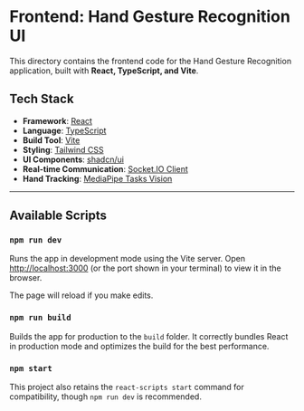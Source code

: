 # Frontend: Hand Gesture Recognition UI

This directory contains the frontend code for the Hand Gesture Recognition application, built with **React, TypeScript, and Vite**.

## Tech Stack

-   **Framework**: [React](https://reactjs.org/)
-   **Language**: [TypeScript](https://www.typescriptlang.org/)
-   **Build Tool**: [Vite](https://vitejs.dev/)
-   **Styling**: [Tailwind CSS](https://tailwindcss.com/)
-   **UI Components**: [shadcn/ui](https://ui.shadcn.com/)
-   **Real-time Communication**: [Socket.IO Client](https://socket.io/docs/v4/client-initialization/)
-   **Hand Tracking**: [MediaPipe Tasks Vision](https://developers.google.com/mediapipe/solutions/vision/hand_landmarker/web_js)

---

## Available Scripts

### `npm run dev`

Runs the app in development mode using the Vite server.
Open [http://localhost:3000](http://localhost:3000) (or the port shown in your terminal) to view it in the browser.

The page will reload if you make edits.

### `npm run build`

Builds the app for production to the `build` folder.
It correctly bundles React in production mode and optimizes the build for the best performance.

### `npm start`

This project also retains the `react-scripts start` command for compatibility, though `npm run dev` is recommended.